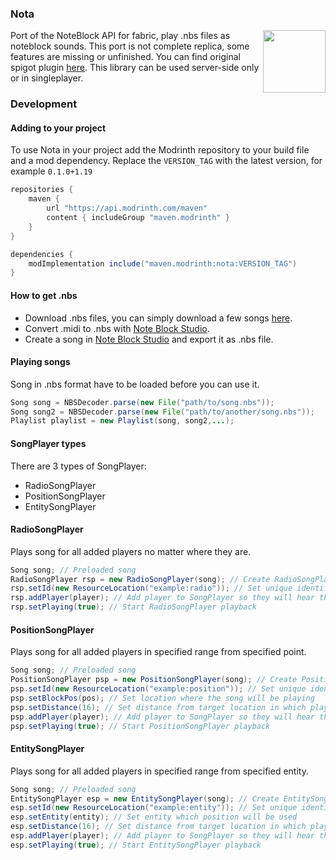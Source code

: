 ### Nota

<img align="right" width="100" src="src/main/resources/assets/nota/icon.png">

Port of the NoteBlock API for fabric, play .nbs files as noteblock sounds.
This port is not complete replica, some features are missing or unfinished.
You can find original spigot plugin [here](https://www.spigotmc.org/resources/noteblockapi.19287/).
This library can be used server-side only or in singleplayer.

### Development

#### Adding to your project
To use Nota in your project add the Modrinth repository to your build file and a mod dependency. Replace the `VERSION_TAG` with the latest version, for example `0.1.0+1.19`

```gradle
repositories {
    maven {
        url "https://api.modrinth.com/maven"
        content { includeGroup "maven.modrinth" }
    }
}

dependencies {
    modImplementation include("maven.modrinth:nota:VERSION_TAG")
}
```

#### How to get .nbs

- Download .nbs files, you can simply download a few songs [here](https://dev.bukkit.org/projects/icjukebox/pages/tracks).
- Convert .midi to .nbs with [Note Block Studio](https://github.com/HielkeMinecraft/OpenNoteBlockStudio/releases).
- Create a song in [Note Block Studio](https://github.com/HielkeMinecraft/OpenNoteBlockStudio/releases) and export it as .nbs file.

#### Playing songs

Song in .nbs format have to be loaded before you can use it.

```java
Song song = NBSDecoder.parse(new File("path/to/song.nbs"));
Song song2 = NBSDecoder.parse(new File("path/to/another/song.nbs"));
Playlist playlist = new Playlist(song, song2,...);
```

#### SongPlayer types
There are 3 types of SongPlayer:
- RadioSongPlayer
- PositionSongPlayer
- EntitySongPlayer

#### RadioSongPlayer
Plays song for all added players no matter where they are.

```java
Song song; // Preloaded song
RadioSongPlayer rsp = new RadioSongPlayer(song); // Create RadioSongPlayer.
rsp.setId(new ResourceLocation("example:radio")); // Set unique identifier, not necessary
rsp.addPlayer(player); // Add player to SongPlayer so they will hear the song.
rsp.setPlaying(true); // Start RadioSongPlayer playback
```

#### PositionSongPlayer
Plays song for all added players in specified range from specified point.

```java
Song song; // Preloaded song
PositionSongPlayer psp = new PositionSongPlayer(song); // Create PositionSongPlayer.
psp.setId(new ResourceLocation("example:position")); // Set unique identifier, not necessary
psp.setBlockPos(pos); // Set location where the song will be playing
psp.setDistance(16); // Set distance from target location in which players will hear the SongPlayer, default: 16
psp.addPlayer(player); // Add player to SongPlayer so they will hear the song.
psp.setPlaying(true); // Start PositionSongPlayer playback
```

#### EntitySongPlayer
Plays song for all added players in specified range from specified entity.

```java
Song song; // Preloaded song
EntitySongPlayer esp = new EntitySongPlayer(song); // Create EntitySongPlayer.
esp.setId(new ResourceLocation("example:entity")); // Set unique identifier, not necessary
esp.setEntity(entity); // Set entity which position will be used
esp.setDistance(16); // Set distance from target location in which players will hear the SongPlayer, default: 16
esp.addPlayer(player); // Add player to SongPlayer so they will hear the song.
esp.setPlaying(true); // Start EntitySongPlayer playback
```
